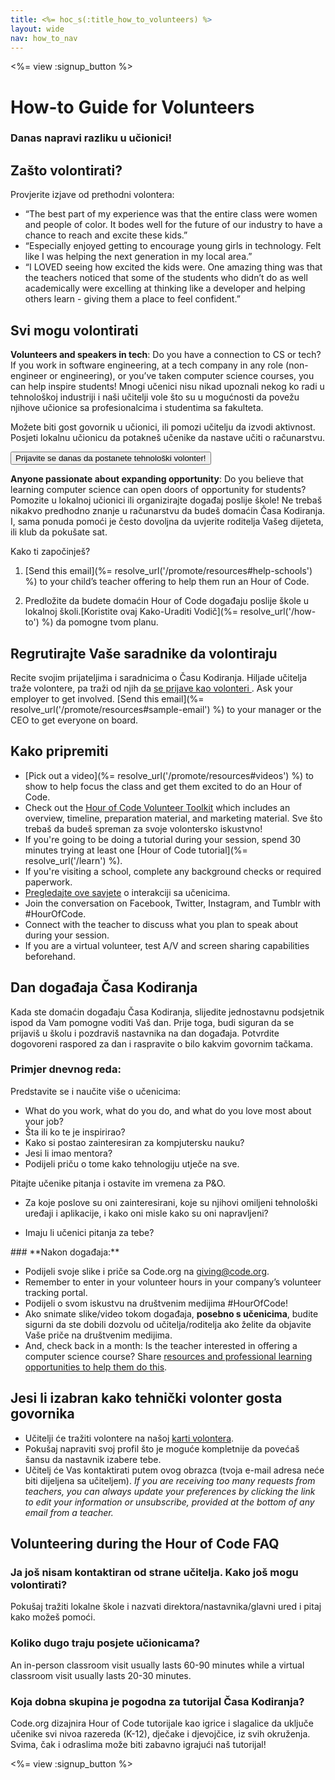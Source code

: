 ```yaml
---
title: <%= hoc_s(:title_how_to_volunteers) %>
layout: wide
nav: how_to_nav
---
```

<%= view :signup_button %>

# How-to Guide for Volunteers

### Danas napravi razliku u učionici!

## Zašto volontirati?

Provjerite izjave od prethodni volontera:

- “The best part of my experience was that the entire class were women and people of color. It bodes well for the future of our industry to have a chance to reach and excite these kids.”
- “Especially enjoyed getting to encourage young girls in technology. Felt like I was helping the next generation in my local area.”
- “I LOVED seeing how excited the kids were. One amazing thing was that the teachers noticed that some of the students who didn’t do as well academically were excelling at thinking like a developer and helping others learn - giving them a place to feel confident.”

## Svi mogu volontirati

**Volunteers and speakers in tech**: Do you have a connection to CS or tech? If you work in software engineering, at a tech company in any role (non-engineer or engineering), or you’ve taken computer science courses, you can help inspire students! Mnogi učenici nisu nikad upoznali nekog ko radi u tehnološkoj industriji i naši učitelji vole što su u mogućnosti da povežu njihove učionice sa profesionalcima i studentima sa fakulteta.

Možete biti gost govornik u učionici, ili pomozi učitelju da izvodi aktivnost. Posjeti lokalnu učionicu da potakneš učenike da nastave učiti o računarstvu.

<button>Prijavite se danas da postanete tehnološki volonter!</button></p> 

**Anyone passionate about expanding opportunity**: Do you believe that learning computer science can open doors of opportunity for students? Pomozite u lokalnoj učionici ili organizirajte događaj poslije škole! Ne trebaš nikakvo predhodno znanje u računarstvu da budeš domaćin Časa Kodiranja. I, sama ponuda pomoći je često dovoljna da uvjerite roditelja Vašeg dijeteta, ili klub da pokušate sat.

Kako ti započinješ?

1. [Send this email](%= resolve_url('/promote/resources#help-schools') %) to your child’s teacher offering to help them run an Hour of Code.

2. Predložite da budete domaćin Hour of Code događaju poslije škole u lokalnoj školi.[Koristite ovaj Kako-Uraditi Vodič](%= resolve_url('/how-to') %) da pomogne tvom planu.

## Regrutirajte Vaše saradnike da volontiraju

Recite svojim prijateljima i saradnicima o Času Kodiranja. Hiljade učitelja traže volontere, pa traži od njih da [ se prijave kao volonteri ](https://code.org/volunteer). Ask your employer to get involved. [Send this email](%= resolve_url('/promote/resources#sample-email') %) to your manager or the CEO to get everyone on board.

## Kako pripremiti

- [Pick out a video](%= resolve_url('/promote/resources#videos') %) to show to help focus the class and get them excited to do an Hour of Code.
- Check out the [Hour of Code Volunteer Toolkit](/files/hoc-volunteer-toolkit.pdf) which includes an overview, timeline, preparation material, and marketing material. Sve što trebaš da budeš spreman za svoje volontersko iskustvno!
- If you're going to be doing a tutorial during your session, spend 30 minutes trying at least one [Hour of Code tutorial](%= resolve_url('/learn') %).
- If you're visiting a school, complete any background checks or required paperwork.
- [Pregledajte ove savjete](https://code.org/files/CSTT_Volunteers.pdf) o interakciji sa učenicima.
- Join the conversation on Facebook, Twitter, Instagram, and Tumblr with #HourOfCode.
- Connect with the teacher to discuss what you plan to speak about during your session.
- If you are a virtual volunteer, test A/V and screen sharing capabilities beforehand.

## Dan događaja Časa Kodiranja

Kada ste domaćin događaju Časa Kodiranja, slijedite jednostavnu podsjetnik ispod da Vam pomogne voditi Vaš dan. Prije toga, budi siguran da se prijaviš u školu i pozdraviš nastavnika na dan događaja. Potvrdite dogovoreni raspored za dan i raspravite o bilo kakvim govornim tačkama.

### **Primjer dnevnog reda:**

Predstavite se i naučite više o učenicima: </ul>

- What do you work, what do you do, and what do you love most about your job?
- Šta ili ko te je inspirirao?
- Kako si postao zainteresiran za kompjutersku nauku?
- Jesi li imao mentora?
- Podijeli priču o tome kako tehnologiju utječe na sve.
  
Pitajte učenike pitanja i ostavite im vremena za P&O.</br> 

- Za koje poslove su oni zainteresirani, koje su njihovi omiljeni tehnološki uređaji i aplikacije, i kako oni misle kako su oni napravljeni? 
- Imaju li učenici pitanja za tebe?</ul></td> </tr> 
    </tbody> </table> 
    ### **Nakon događaja:**
    
    - Podijeli svoje slike i priče sa Code.org na giving@code.org.
    - Remember to enter in your volunteer hours in your company’s volunteer tracking portal.
    - Podijeli o svom iskustvu na društvenim medijima #HourOfCode!
    - Ako snimate slike/video tokom događaja, **posebno s učenicima**, budite sigurni da ste dobili dozvolu od učitelja/roditelja ako želite da objavite Vaše priče na društvenim medijima.
    - And, check back in a month: Is the teacher interested in offering a computer science course? Share [resources and professional learning opportunities to help them do this](https://code.org/yourschool).
    ## Jesi li izabran kako tehnički volonter gosta govornika
    
    - Učitelji će tražiti volontere na našoj [karti volontera](https://code.org/volunteer/local).
    - Pokušaj napraviti svoj profil što je moguće kompletnije da povećaš šansu da nastavnik izabere tebe.
    - Učitelj će Vas kontaktirati putem ovog obrazca (tvoja e-mail adresa neće biti dijeljena sa učiteljem). *If you are receiving too many requests from teachers, you can always update your preferences by clicking the link to edit your information or unsubscribe, provided at the bottom of any email from a teacher.*
    ## Volunteering during the Hour of Code FAQ
    
    ### **Ja još nisam kontaktiran od strane učitelja. Kako još mogu volontirati?**
    
    Pokušaj tražiti lokalne škole i nazvati direktora/nastavnika/glavni ured i pitaj kako možeš pomoći.
    
    ### **Koliko dugo traju posjete učionicama?**
    
    An in-person classroom visit usually lasts 60-90 minutes while a virtual classroom visit usually lasts 20-30 minutes.
    
    ### **Koja dobna skupina je pogodna za tutorijal Časa Kodiranja?**
    
    Code.org dizajnira Hour of Code tutorijale kao igrice i slagalice da uključe učenike svi nivoa razereda (K-12), dječake i djevojčice, iz svih okruženja. Svima, čak i odraslima može biti zabavno igrajući naš tutorijal!
    
    <%= view :signup_button %>